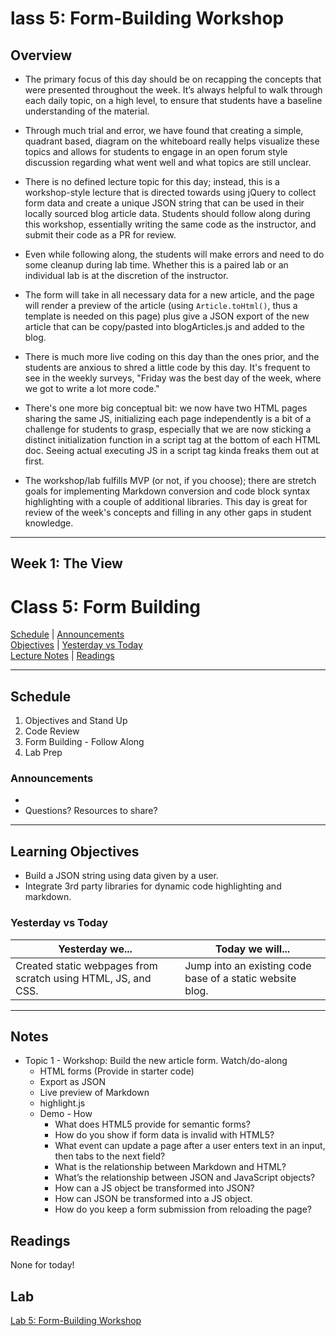 lass 5: Form-Building Workshop
=======
## Overview
<!-- Provide a general overview of the daily concepts and processes that will be covered in lectures and labs -->

- The primary focus of this day should be on recapping the concepts that were presented throughout the week.  It’s always helpful to walk through each daily topic, on a high level, to ensure that students have a baseline understanding of the material.

- Through much trial and error, we have found that creating a simple, quadrant based, diagram on the whiteboard really helps visualize these topics and allows for students to engage in an open forum style discussion regarding what went well and what topics are still unclear.

- There is no defined lecture topic for this day; instead, this is a workshop-style lecture that is directed towards using jQuery to collect form data and create a unique JSON string that can be used in their locally sourced blog article data.  Students should follow along during this workshop, essentially writing the same code as the instructor, and submit their code as a PR for review.

- Even while following along, the students will make errors and need to do some cleanup during lab time. Whether this is a paired lab or an individual lab is at the discretion of the instructor.

- The form will take in all necessary data for a new article, and the page will render a preview of the article (using `Article.toHtml()`, thus a template is needed on this page) plus give a JSON export of the new article that can be copy/pasted into blogArticles.js and added to the blog.

- There is much more live coding on this day than the ones prior, and the students are anxious to shred a little code by this day. It's frequent to see in the weekly surveys, "Friday was the best day of the week, where we got to write a lot more code."

- There's one more big conceptual bit: we now have two HTML pages sharing the same JS, initializing each page independently is a bit of a challenge for students to grasp, especially that we are now sticking a distinct initialization function in a script tag at the bottom of each HTML doc. Seeing actual executing JS in a script tag kinda freaks them out at first.

- The workshop/lab fulfills MVP (or not, if you choose); there are stretch goals for implementing Markdown conversion and code block syntax highlighting with a couple of additional libraries. This day is great for review of the week's concepts and filling in any other gaps in student knowledge.

---


## **Week 1: The View**
# Class 5: Form Building

[Schedule](#schedule) | [Announcements](#announcements) </br>
[Objectives](#learning-objectives) | [Yesterday vs Today](#yesterday-vs-today) </br>
[Lecture Notes](#notes) | [Readings](#readings)


<hr></hr>

## Schedule
1. Objectives and Stand Up
1. Code Review
1. Form Building - Follow Along
1. Lab Prep

### Announcements
* 
* Questions? Resources to share?

<hr></hr>

## Learning Objectives
* Build a JSON string using data given by a user. 
* Integrate 3rd party libraries for dynamic code highlighting and markdown.

### Yesterday vs Today
| Yesterday we... | Today we will... |
| --------------- | ---------------- |
| Created static webpages from scratch using HTML, JS, and CSS. | Jump into an existing code base of a static website blog. |

<hr></hr>

## Notes

* Topic 1 - Workshop: Build the new article form. Watch/do-along
    * HTML forms (Provide in starter code)
    * Export as JSON
    * Live preview of Markdown
    * highlight.js
    * Demo - How
        * What does HTML5 provide for semantic forms?
        * How do you show if form data is invalid with HTML5?
        * What event can update a page after a user enters text in an input, then tabs to the next field?
        * What is the relationship between Markdown and HTML?
        * What’s the relationship between JSON and JavaScript objects?
        * How can a JS object be transformed into JSON?
        * How can JSON be transformed into a JS object.
        * How do you keep a form submission from reloading the page?

## Readings
None for today!

## Lab
[Lab 5: Form-Building Workshop](https://github.com/cfpdx-301d-spring-2017/lab-05-form-building)
